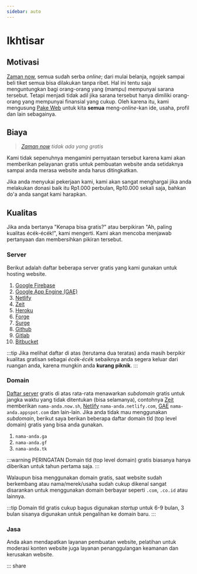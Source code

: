 ```yaml
---
sidebar: auto
---
```

# Ikhtisar

## Motivasi

[Zaman now](https://zaman.now.sh), semua sudah serba *online*; dari mulai belanja, ngojek sampai beli tiket semua bisa dilakukan tanpa ribet.
Hal ini tentu saja menguntungkan bagi orang-orang yang (mampu) mempunyai sarana tersebut. Tetapi menjadi tidak adil jika sarana tersebut hanya dimiliki orang-orang yang mempunyai finansial yang cukup. Oleh karena itu, kami mengusung [Pake Web](https://pake.web.id) untuk kita **semua** meng-*online*-kan ide, usaha, profil dan lain sebagainya.

## Biaya

> *[Zaman now](https://zaman.now.sh) tidak ada yang gratis*

Kami tidak sepenuhnya mengamini pernyataan tersebut karena kami akan memberikan pelayanan gratis untuk pembuatan website anda setidaknya sampai anda merasa website anda harus ditingkatkan.

Jika anda menyukai pekerjaan kami, kami akan sangat menghargai jika anda melakukan donasi baik itu Rp1.000 perbulan, Rp10.000 sekali saja, bahkan do'a anda sangat kami harapkan.

## Kualitas

Jika anda bertanya "Kenapa bisa gratis?" atau berpikiran "Ah, paling kualitas écék-écék!", kami mengerti. Kami akan mencoba menjawab pertanyaan dan membersihkan pikiran tersebut.

### Server

Berikut adalah daftar beberapa server gratis yang kami gunakan untuk hosting website.

1. [Google Firebase](https://firebase.google.com/)
2. [Google App Engine (GAE)](https://cloud.google.com/appengine/)
3. [Netlify](https://netlify.com/)
4. [Zeit](https://zeit.co/)
5. [Heroku](https://heroku.com/)
6. [Forge](https://getforge.com/)
7. [Surge](https://surge.sh/)
8. [Github](https://github.com/)
9. [Gitlab](https://gitlab.com/)
10. [Bitbucket](https://bitbucket.org/)

:::tip
Jika melihat daftar di atas (terutama dua teratas) anda masih berpikir kualitas gratisan sebagai *écék-écék* sebaiknya anda segera keluar dari ruangan anda, karena mungkin anda **kurang piknik**.
:::

### Domain

[Daftar server](#server) gratis di atas rata-rata menawarkan *subdomain* gratis untuk jangka waktu yang tidak ditentukan (bisa selamanya), contohnya [Zeit](https://zeit.co/) memberikan `nama-anda.now.sh`, [Netlify](https://netlify.com/) `nama-anda.netlify.com`, [GAE](https://cloud.google.com/appengine/) `nama-anda.appspot.com` dan lain-lain. 
Jika anda tidak mau menggunakan *subdomain*, berikut saya berikan beberapa daftar domain tld (top level domain) gratis yang bisa anda gunakan.

1. `nama-anda.ga`
2. `nama-anda.gf`
3. `nama-anda.tk`


:::warning PERINGATAN
Domain tld (top level domain) gratis biasanya hanya diberikan untuk tahun pertama saja.
:::

Walaupun bisa menggunakan domain gratis, saat website sudah berkembang atau nama/merek/usaha sudah cukup dikenal sangat disarankan untuk menggunakan domain berbayar seperti `.com`, `.co.id` atau lainnya.

:::tip 
Domain tld gratis cukup bagus digunakan *startup* untuk 6-9 bulan, 3 bulan sisanya digunakan untuk pengalihan ke domain baru.
:::

### Jasa

Anda akan mendapatkan layanan pembuatan website, pelatihan untuk moderasi konten website juga layanan penanggulangan keamanan dan kerusakan website.

::: share
